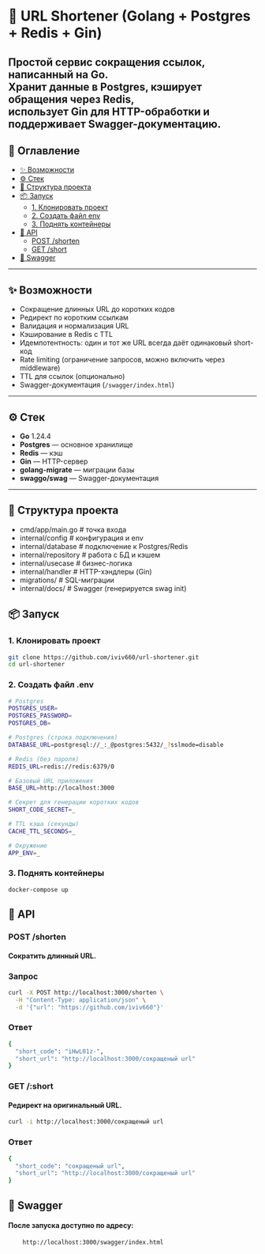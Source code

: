 # 🔗 URL Shortener (Golang + Postgres + Redis + Gin)
Простой сервис сокращения ссылок, написанный на Go.  
Хранит данные в **Postgres**, кэширует обращения через **Redis**,  
использует **Gin** для HTTP-обработки и поддерживает Swagger-документацию.
---
## 📑 Оглавление
- [✨ Возможности](#-возможности)
- [⚙️ Стек](#️-стек)
- [📂 Структура проекта](#-структура-проекта)
- [📦 Запуск](#-запуск)
    - [1. Клонировать проект](#1-клонировать-проект)
    - [2. Создать файл env](#2-создать-файл-env)
    - [3. Поднять контейнеры](#3-поднять-контейнеры)
- [🚀 API](#-api)
    - [POST /shorten](#post-shorten)
    - [GET /short](#get-short)
- [📖 Swagger](#-swagger)
---

## ✨ Возможности
- Сокращение длинных URL до коротких кодов
- Редирект по коротким ссылкам
- Валидация и нормализация URL
- Кэширование в Redis с TTL
- Идемпотентность: один и тот же URL всегда даёт одинаковый short-код
- Rate limiting (ограничение запросов, можно включить через middleware)
- TTL для ссылок (опционально)
- Swagger-документация (`/swagger/index.html`)

---

## ⚙️ Стек
- **Go** 1.24.4
- **Postgres** — основное хранилище
- **Redis** — кэш
- **Gin** — HTTP-сервер
- **golang-migrate** — миграции базы
- **swaggo/swag** — Swagger-документация

---

## 📂 Структура проекта
- cmd/app/main.go # точка входа
- internal/config # конфигурация и env
- internal/database # подключение к Postgres/Redis
- internal/repository # работа с БД и кэшем
- internal/usecase # бизнес-логика
- internal/handler # HTTP-хэндлеры (Gin)
- migrations/ # SQL-миграции
- internal/docs/ # Swagger (генерируется swag init)

## 📦 Запуск

### 1. Клонировать проект
```bash
git clone https://github.com/iviv660/url-shortener.git
cd url-shortener
```

### 2. Создать файл .env
```bash
# Postgres
POSTGRES_USER=
POSTGRES_PASSWORD=
POSTGRES_DB=

# Postgres (строка подключения)
DATABASE_URL=postgresql://_:_@postgres:5432/_?sslmode=disable

# Redis (без пароля)
REDIS_URL=redis://redis:6379/0

# Базовый URL приложения
BASE_URL=http://localhost:3000

# Секрет для генерации коротких кодов
SHORT_CODE_SECRET=_

# TTL кэша (секунды)
CACHE_TTL_SECONDS=_

# Окружение
APP_ENV=_
```

### 3. Поднять контейнеры
```bash
docker-compose up
```

## 🚀 API
### POST /shorten
#### Сократить длинный URL.

### Запрос
```bash
curl -X POST http://localhost:3000/shorten \
  -H "Content-Type: application/json" \
  -d '{"url": "https://github.com/iviv660"}'
```
### Ответ
```bash
{
  "short_code": "iHwL01z-",
  "short_url": "http://localhost:3000/сокращеный url"
}
```

### GET /:short
#### Редирект на оригинальный URL.

```bash
curl -i http://localhost:3000/сокращеный url
```
### Ответ
```bash
{
  "short_code": "сокращеный url",
  "short_url": "http://localhost:3000/сокращеный url"
}
```
## 📖 Swagger
#### После запуска доступно по адресу:
```bash
    http://localhost:3000/swagger/index.html
```